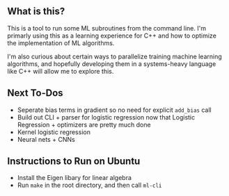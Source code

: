 ## What is this?
This is a tool to run some ML subroutines from the command line. I'm primarly using this as a learning experience for C++ and how to optimize the implementation of ML algorithms.

I'm also curious about certain ways to parallelize training machine learning algorithms, and hopefully developing them in a systems-heavy language like C++ will allow me to explore this.

## Next To-Dos
- Seperate bias terms in gradient so no need for explicit `add_bias` call
- Build out CLI + parser for logistic regression now that Logistic Regression + optimizers are pretty much done
- Kernel logistic regression
- Neural nets + CNNs

## Instructions to Run on Ubuntu
- Install the Eigen libary for linear algebra
- Run `make` in the root directory, and then call `ml-cli`